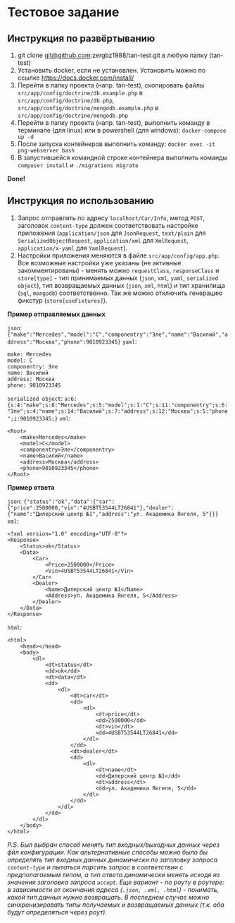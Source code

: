Тестовое задание
=
Инструкция по развёртыванию
-
1. git clone git@github.com:zergbz1988/tan-test.git в любую папку (tan-test)
2. Установить docker, если не установлен. Установить можно по ссылке https://docs.docker.com/install/
3. Перейти в папку проекта (напр. tan-test), скопировать файлы `src/app/config/doctrine/db.example.php` в `src/app/config/doctrine/db.php`, `src/app/config/doctrine/mongodb.example.php` в `src/app/config/doctrine/mongodb.php`
4. Перейти в папку проекта (напр. tan-test), выполнить команду в терминале (для linux) или в powershell (для windows):
 `docker-compose up -d`
5. После запуска контейнеров выполнить команду: `docker exec -it png-webserver bash`
6. В запустившейся командной строке контейнера выполнить команды `composer install` и `./migrations migrate`

**Done!**

Инструкция по использованию
-
1. Запрос отправлять по адресу `localhost/Car/Info`, метод `POST`, заголовок `content-type` должен соответствовать настройке приложения (`application/json` для `JsonRequest`, `text/plain` для `SerializedObjectRequest`, `application/xml` для `XmlRequest`, `application/x-yaml` для `YamlRequest`). 
2. Настройки приложения меняются в файле `src/app/config/app.php`. 
Все возможные настройки уже указаны (не активные закомментированы) - менять можно `requestClass`, `responseClass` и `store[type]` - тип принимаемых данных (`json`, `xml`, `yaml`, `serialized object`), тип возвращаемых данных (`json`, `xml`, `html`) и тип хранилища (`sql`, `mongodb`) соответственно. 
Так же можно отключить генерацию фикстур (`store[useFixtures]`).

**Пример отправляемых данных**

`json`: `{"make":"Mercedes","model":"C","componentry":"Эле","name":"Василий","address":"Москва","phone":9010923345}`
`yaml`: 
```
make: Mercedes
model: C
componentry: Эле
name: Василий
address: Москва
phone: 9010923345
```         
`serialized object`: `a:6:{s:4:"make";s:8:"Mercedes";s:5:"model";s:1:"C";s:11:"componentry";s:6:"Эле";s:4:"name";s:14:"Василий";s:7:"address";s:12:"Москва";s:5:"phone";i:9010923345;}`
`xml`: 
```
<Root>
    <make>Mercedes</make>
    <model>C</model>
    <componentry>Эле</componentry>
    <name>Василий</name>
    <address>Москва</address>
    <phone>9010923345</phone>
</Root>
```

**Пример ответа**

`json`: `{"status":"ok","data":{"car":{"price":2500000,"vin":"4USBT53544LT26841"},"dealer":{"name":"Дилерский центр №1","address":"ул. Академика Янгеля, 5"}}}`
`xml`: 
```
<?xml version="1.0" encoding="UTF-8"?>
<Response>
    <Status>ok</Status>
    <Data>
        <Car>
            <Price>2500000</Price>
            <Vin>4USBT53544LT26841</Vin>
        </Car>
        <Dealer>
            <Name>Дилерский центр №1</Name>
            <Address>ул. Академика Янгеля, 5</Address>
        </Dealer>
    </Data>
</Response>
```
`html`:
```
<html>
    <head></head>
    <body>
        <dl>
            <dt>status</dt>
            <dd>ok</dd>
            <dt>data</dt>
            <dd>
                <dl>
                    <dt>car</dt>
                    <dd>
                        <dl>
                            <dt>price</dt>
                            <dd>2500000</dd>
                            <dt>vin</dt>
                            <dd>4USBT53544LT26841</dd>
                        </dl>
                    </dd>
                    <dt>dealer</dt>
                    <dd>
                        <dl>
                            <dt>name</dt>
                            <dd>Дилерский центр №1</dd>
                            <dt>address</dt>
                            <dd>ул. Академика Янгеля, 5</dd>
                        </dl>
                    </dd>
                </dl>
            </dd>
        </dl>
    </body>
</html>
```

*P.S. Был выбран способ менять тип входных/выходных данных через фйл конфигурации. Как альтернативные способы можно было бы определять тип входных данных динамически по заголовку запроса `content-type` и пытаться парсить запрос в соответствии с предполагаемым типом, а тип ответа динамически менять исходя из значения заголовка запроса `accept`. Еще вариант - по роуту в роутере: в зависимости от окончания адреса (`.json, .xml, .html`) - понимать, какой тип данных нужно возвращать. В последнем случае можно синхронизировать типы получаемых и возвращаемых данных (т.к. оба будут определяться через роут).*